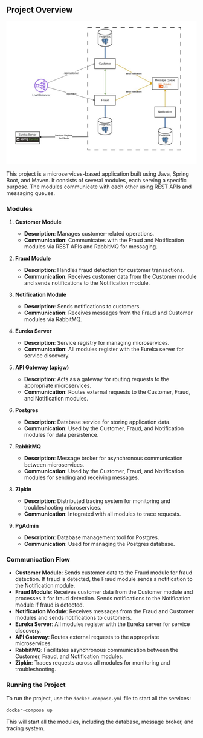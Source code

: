 ## Project Overview

![img.png](img.png)

This project is a microservices-based application built using Java, Spring Boot, and Maven. It consists of several modules, each serving a specific purpose. The modules communicate with each other using REST APIs and messaging queues.

### Modules

1. **Customer Module**
    - **Description**: Manages customer-related operations.
    - **Communication**: Communicates with the Fraud and Notification modules via REST APIs and RabbitMQ for messaging.

2. **Fraud Module**
    - **Description**: Handles fraud detection for customer transactions.
    - **Communication**: Receives customer data from the Customer module and sends notifications to the Notification module.

3. **Notification Module**
    - **Description**: Sends notifications to customers.
    - **Communication**: Receives messages from the Fraud and Customer modules via RabbitMQ.

4. **Eureka Server**
    - **Description**: Service registry for managing microservices.
    - **Communication**: All modules register with the Eureka server for service discovery.

5. **API Gateway (apigw)**
    - **Description**: Acts as a gateway for routing requests to the appropriate microservices.
    - **Communication**: Routes external requests to the Customer, Fraud, and Notification modules.

6. **Postgres**
    - **Description**: Database service for storing application data.
    - **Communication**: Used by the Customer, Fraud, and Notification modules for data persistence.

7. **RabbitMQ**
    - **Description**: Message broker for asynchronous communication between microservices.
    - **Communication**: Used by the Customer, Fraud, and Notification modules for sending and receiving messages.

8. **Zipkin**
    - **Description**: Distributed tracing system for monitoring and troubleshooting microservices.
    - **Communication**: Integrated with all modules to trace requests.

9. **PgAdmin**
    - **Description**: Database management tool for Postgres.
    - **Communication**: Used for managing the Postgres database.

### Communication Flow

- **Customer Module**: Sends customer data to the Fraud module for fraud detection. If fraud is detected, the Fraud module sends a notification to the Notification module.
- **Fraud Module**: Receives customer data from the Customer module and processes it for fraud detection. Sends notifications to the Notification module if fraud is detected.
- **Notification Module**: Receives messages from the Fraud and Customer modules and sends notifications to customers.
- **Eureka Server**: All modules register with the Eureka server for service discovery.
- **API Gateway**: Routes external requests to the appropriate microservices.
- **RabbitMQ**: Facilitates asynchronous communication between the Customer, Fraud, and Notification modules.
- **Zipkin**: Traces requests across all modules for monitoring and troubleshooting.

### Running the Project

To run the project, use the `docker-compose.yml` file to start all the services:

```sh
docker-compose up
```

This will start all the modules, including the database, message broker, and tracing system.
